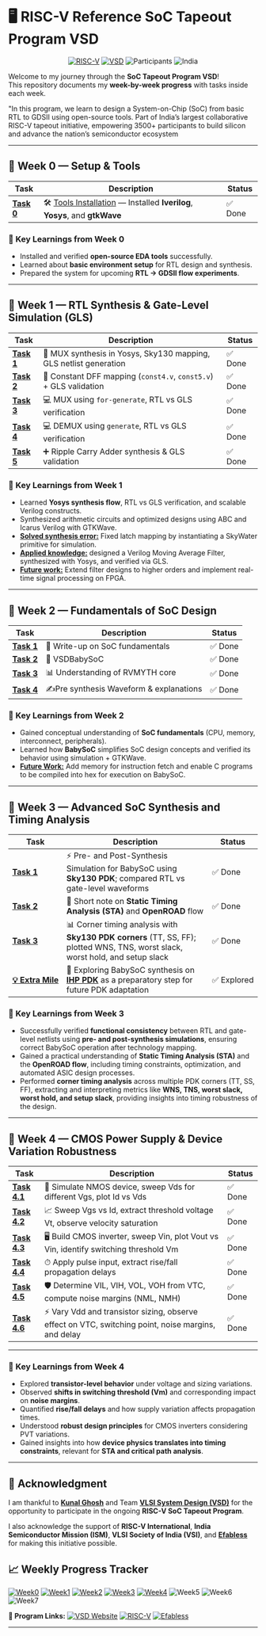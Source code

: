 # 🖥️ RISC-V Reference SoC Tapeout Program VSD
<div align="center">

[![RISC-V](https://img.shields.io/badge/RISC--V-SoC%20Tapeout-blue?style=for-the-badge&logo=riscv)](https://riscv.org/)
[![VSD](https://img.shields.io/badge/VSD-Program-orange?style=for-the-badge)](https://vsdiat.vlsisystemdesign.com/)
![Participants](https://img.shields.io/badge/Participants-3500+-success?style=for-the-badge)
![India](https://img.shields.io/badge/Made%20in-India-saffron?style=for-the-badge&logo=data:image/svg+xml;base64,PHN2ZyB3aWR0aD0iMjQiIGhlaWdodD0iMjQiIHZpZXdCb3g9IjAgMCAyNCAyNCIgZmlsbD0ibm9uZSIgeG1sbnM9Imh0dHA6Ly93d3cudzMub3JnLzIwMDAvc3ZnIj4KPHJlY3Qgd2lkdGg9IjI0IiBoZWlnaHQ9IjgiIGZpbGw9IiNGRjk5MzMiLz4KPHJlY3QgeT0iOCIgd2lkdGg9IjI0IiBoZWlnaHQ9IjgiIGZpbGw9IiNGRkZGRkYiLz4KPHJlY3QgeT0iMTYiIHdpZHRoPSIyNCIgaGVpZ2h0PSI4IiBmaWxsPSIjMTM4ODA4Ii8+Cjwvc3ZnPgo=)

</div>


Welcome to my journey through the **SoC Tapeout Program VSD**!  
This repository documents my **week-by-week progress** with tasks inside each week.  

"In this program, we learn to design a System-on-Chip (SoC) from basic RTL to GDSII using open-source tools. Part of India’s largest collaborative RISC-V tapeout initiative, empowering 3500+ participants to build silicon and advance the nation’s semiconductor ecosystem

---

## 📅 Week 0 — Setup & Tools

| Task | Description | Status |
|------|-------------|---------|
| [**Task 0**](Week0/README.md) | 🛠️ [Tools Installation](Week0/README.md) — Installed **Iverilog**, **Yosys**, and **gtkWave** | ✅ Done |



### 🌟 Key Learnings from Week 0
- Installed and verified **open-source EDA tools** successfully.  
- Learned about **basic environment setup** for RTL design and synthesis.  
- Prepared the system for upcoming **RTL → GDSII flow experiments**.


---
## 📅 Week 1 — RTL Synthesis & Gate-Level Simulation (GLS)

| Task       | Description                                                                 | Status |
| ---------- | --------------------------------------------------------------------------- | ------ |
| [**Task 1**](Week1/README.md#-task-1--rtl-synthesis-mux-example) | 🔧 MUX synthesis in Yosys, Sky130 mapping, GLS netlist generation         | ✅ Done |
| [**Task 2**](Week1/README.md#-task-2--constant-dff-mapping--gls) | 🎯 Constant DFF mapping (`const4.v`, `const5.v`) + GLS validation          | ✅ Done |
| [**Task 3**](Week1/README.md#-task-3--mux-using-for-generate) | 💻 MUX using `for-generate`, RTL vs GLS verification                       | ✅ Done |
| [**Task 4**](Week1/README.md#-task-4--demux-using-generate) | 💻 DEMUX using `generate`, RTL vs GLS verification                         | ✅ Done |
| [**Task 5**](Week1/README.md#-task-5--ripple-carry-adder-rca) | ➕ Ripple Carry Adder synthesis & GLS validation                           | ✅ Done |




### 🌟 Key Learnings from Week 1

* Learned **Yosys synthesis flow**, RTL vs GLS verification, and scalable Verilog constructs.
* Synthesized arithmetic circuits and optimized designs using ABC and Icarus Verilog with GTKWave.
* [**Solved synthesis error:**](Week1/README.md#-task-3--mux-using-for-generate) Fixed latch mapping by instantiating a SkyWater primitive for simulation.
* [**Applied knowledge:**](Week1/project.md) designed a Verilog Moving Average Filter, synthesized with Yosys, and verified via GLS.
* [**Future work:**](Week1/project.md##-Future-Work) Extend filter designs to higher orders and implement real-time signal processing on FPGA.
---
## 📅 Week 2 — Fundamentals of SoC Design

| Task       | Description | Status |
| ---------- | ----------- | ------ |
| [**Task 1**](Week2/README.md#-fundamentals-of-system-on-chip-soc-design) | 📘 Write-up on SoC fundamentals | ✅ Done |
| [**Task 2**](Week2/README.md#-vsdbabysoc--a-tiny-but-powerful-risc-v-soc) | 📝 VSDBabySoC  | ✅ Done |
| [**Task 3**](Week2/README.md#-the-instruction-program-driving-babysoc) | 📊 Understanding of  RVMYTH core  | ✅ Done |
| [**Task 4**](Week2/README.md#-pre_synth_sim-waveform) | ✍️Pre synthesis Waveform  & explanations | ✅ Done |



### 🌟 Key Learnings from Week 2  

* Gained conceptual understanding of **SoC fundamentals** (CPU, memory, interconnect, peripherals).  
* Learned how **BabySoC** simplifies SoC design concepts and verified its behavior using simulation + GTKWave.
* [**Future Work:**](Week2/README.md#-future-work) Add memory for instruction fetch and enable C programs to be compiled into hex for execution on BabySoC.  



---
## 📅 Week 3 — Advanced SoC Synthesis and Timing Analysis

| Task   | Description                                                                                                                    | Status    |
| ------ | ------------------------------------------------------------------------------------------------------------------------------ | --------- |
| [**Task&nbsp;1**](https://github.com/irajPatel/irajPatel_RISC-V-SoC-Tapeout-Program_VSD/tree/main/Week3#%EF%B8%8F-gate-level-simulation-gls-of-babysoc-%EF%B8%8F) | ⚡ Pre- and Post-Synthesis Simulation for BabySoC using **Sky130 PDK**; compared RTL vs gate-level waveforms                    | ✅ Done    |
| [**Task&nbsp;2**](https://github.com/irajPatel/irajPatel_RISC-V-SoC-Tapeout-Program_VSD/tree/main/Week3#%EF%B8%8F-timing-graphs-using-opensta) | 📝 Short note on **Static Timing Analysis (STA)** and **OpenROAD** flow                                                        | ✅ Done    |
| [**Task&nbsp;3**](https://github.com/irajPatel/irajPatel_RISC-V-SoC-Tapeout-Program_VSD/tree/main/Week3#%EF%B8%8F-vsdbabysoc--basic-timing-analysis-with-opensta) | 📊 Corner timing analysis with **Sky130 PDK corners** (TT, SS, FF); plotted WNS, TNS, worst slack, worst hold, and setup slack | ✅ Done    |
| [**💡&nbsp;Extra&nbsp;Mile**](https://github.com/irajPatel/irajPatel_RISC-V-SoC-Tapeout-Program_VSD/blob/main/Week3/Project.md#%EF%B8%8F-yosys-synthesis-flow-using-ihp-sg13g2-pdk-%EF%B8%8F) | 🔧 Exploring BabySoC synthesis on [**IHP PDK**](https://github.com/IHP-GmbH/IHP-Open-PDK) as a preparatory step for future PDK adaptation | ✅&nbsp;Explored |

### 🌟 Key Learnings from Week 3

* Successfully verified **functional consistency** between RTL and gate-level netlists using **pre- and post-synthesis simulations**, ensuring correct BabySoC operation after technology mapping.
* Gained a practical understanding of **Static Timing Analysis (STA)** and the **OpenROAD flow**, including timing constraints, optimization, and automated ASIC design processes.
* Performed **corner timing analysis** across multiple PDK corners (TT, SS, FF), extracting and interpreting metrics like **WNS, TNS, worst slack, worst hold, and setup slack**, providing insights into timing robustness of the design.
---

## 📅 Week 4 — CMOS Power Supply & Device Variation Robustness

| Task                                                               | Description                                                                                        | Status |
| ------------------------------------------------------------------ | -------------------------------------------------------------------------------------------------- | ------ |
| [**Task 4.1**](https://github.com/irajPatel/irajPatel_RISC-V-SoC-Tapeout-Program_VSD/tree/main/Week4#-task-1--mosfet-behavior-the-current-voltage-chronicles)         | 🔌 Simulate NMOS device, sweep Vds for different Vgs, plot Id vs Vds                               | ✅ Done |
| [**Task 4.2**](https://github.com/irajPatel/irajPatel_RISC-V-SoC-Tapeout-Program_VSD/tree/main/Week4#-task-2--threshold-voltage--velocity-saturation-the-speed-demons)  | 📈 Sweep Vgs vs Id, extract threshold voltage Vt, observe velocity saturation                      | ✅ Done |
| [**Task 4.3**](https://github.com/irajPatel/irajPatel_RISC-V-SoC-Tapeout-Program_VSD/tree/main/Week4#-task-3--the-vtc-quest-finding-the-perfect-balance-point) | 🖥 Build CMOS inverter, sweep Vin, plot Vout vs Vin, identify switching threshold Vm               | ✅ Done |
| [**Task 4.4**](https://github.com/irajPatel/irajPatel_RISC-V-SoC-Tapeout-Program_VSD/tree/main/Week4#-task-4--transient-response-when-time-becomes-critical)               | ⏱ Apply pulse input, extract rise/fall propagation delays                                          | ✅ Done |
| [**Task 4.5**](https://github.com/irajPatel/irajPatel_RISC-V-SoC-Tapeout-Program_VSD/tree/main/Week4#%EF%B8%8F-task-5--noise-margins-the-robustness-test)                  | 🛡 Determine VIL, VIH, VOL, VOH from VTC, compute noise margins (NML, NMH)                         | ✅ Done |
| [**Task 4.6**](https://github.com/irajPatel/irajPatel_RISC-V-SoC-Tapeout-Program_VSD/tree/main/Week4#-task-6-cmos-power-supply--device-variation-robustness)         | ⚡ Vary Vdd and transistor sizing, observe effect on VTC, switching point, noise margins, and delay | ✅ Done |

---

### 🌟 Key Learnings from Week 4

* Explored **transistor-level behavior** under voltage and sizing variations.
* Observed **shifts in switching threshold (Vm)** and corresponding impact on **noise margins**.
* Quantified **rise/fall delays** and how supply variation affects propagation times.
* Understood **robust design principles** for CMOS inverters considering PVT variations.
* Gained insights into how **device physics translates into timing constraints**, relevant for **STA and critical path analysis**.

---











## 🙏 Acknowledgment  

I am thankful to [**Kunal Ghosh**](https://github.com/kunalg123) and Team **[VLSI System Design (VSD)](https://vsdiat.vlsisystemdesign.com/)** for the opportunity to participate in the ongoing **RISC-V SoC Tapeout Program**.  

I also acknowledge the support of **RISC-V International**, **India Semiconductor Mission (ISM)**, **VLSI Society of India (VSI)**, and [**Efabless**](https://github.com/efabless) for making this initiative possible.  

## 📈 **Weekly Progress Tracker**

[![Week0](https://img.shields.io/badge/Week%200-Tools%20Setup-success?style=flat-square)](Week0)
[![Week1](https://img.shields.io/badge/Week%201-RTL%20GLS-success?style=flat-square)](Week1/README.md)
[![Week2](https://img.shields.io/badge/Week%202-SoC%20VSDBaby-success?style=flat-square)](Week1/README.md)
[![Week3](https://img.shields.io/badge/Week%203-SoC%20STA-success?style=flat-square)](Week3/README.md)
[![Week4](https://img.shields.io/badge/Week%204-CMOS%20Spice-success?style=flat-square)](https://github.com/irajPatel/irajPatel_RISC-V-SoC-Tapeout-Program_VSD/blob/main/Week4/README.md)
![Week5](https://img.shields.io/badge/Week%205-Upcoming-lightgrey?style=flat-square)
![Week6](https://img.shields.io/badge/Week%206-Upcoming-lightgrey?style=flat-square)
![Week7](https://img.shields.io/badge/Week%207-Upcoming-lightgrey?style=flat-square)



**🔗 Program Links:**
[![VSD Website](https://img.shields.io/badge/VSD-Official%20Website-blue?style=flat-square)](https://vsdiat.vlsisystemdesign.com/)
[![RISC-V](https://img.shields.io/badge/RISC--V-International-green?style=flat-square)](https://riscv.org/)
[![Efabless](https://img.shields.io/badge/Efabless-Platform-orange?style=flat-square)](https://efabless.com/)





---

